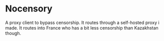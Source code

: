 # Nocensory
A proxy client to bypass censorship. It routes through a self-hosted proxy i made. It routes into France who has a bit less censorship than Kazakhstan though.
